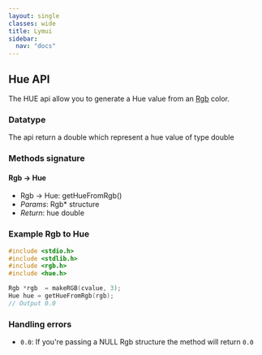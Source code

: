 ```yaml
---
layout: single
classes: wide
title: Lymui
sidebar:
  nav: "docs"
---
```


## Hue API

The HUE api allow you to generate a Hue value from an [Rgb](rgb.md) color.

### Datatype

The api return a double which represent a hue value of type double

### Methods signature

#### Rgb -> Hue

- Rgb -> Hue: getHueFromRgb()
- *Params*: Rgb* structure
- *Return*: hue double

### Example Rgb to Hue

```c
#include <stdio.h>
#include <stdlib.h>
#include <rgb.h>
#include <hue.h>

Rgb *rgb  = makeRGB(cvalue, 3);
Hue hue = getHueFromRgb(rgb);
// Output 0.0
```

### Handling errors

- ```0.0```: If you're passing a NULL Rgb structure the method will return ```0.0```

